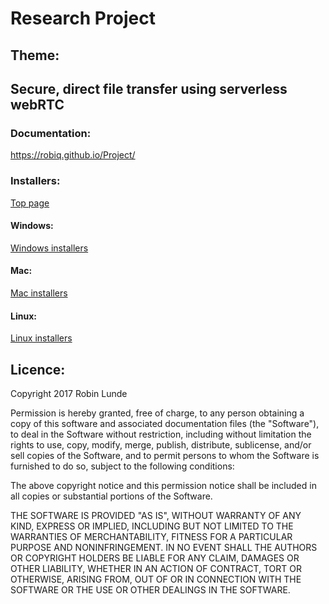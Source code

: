 # Research Project

## Theme:
## Secure, direct file transfer using serverless webRTC


### Documentation:
https://robiq.github.io/Project/

### Installers:
[Top page](https://github.com/Robiq/SendIt_release)
#### Windows: 
[Windows installers](https://github.com/Robiq/SendIt_release/tree/mast)
#### Mac:
[Mac installers](https://github.com/Robiq/SendIt_release/tree/master/Mac)
#### Linux:
[Linux installers](https://github.com/Robiq/SendIt_release/tree/master/Linux)

## Licence:
Copyright 2017 Robin Lunde

Permission is hereby granted, free of charge, to any person obtaining a copy of this software and associated documentation files (the "Software"), to deal in the Software without restriction, including without limitation the rights to use, copy, modify, merge, publish, distribute, sublicense, and/or sell copies of the Software, and to permit persons to whom the Software is furnished to do so, subject to the following conditions:

The above copyright notice and this permission notice shall be included in all copies or substantial portions of the Software.

THE SOFTWARE IS PROVIDED "AS IS", WITHOUT WARRANTY OF ANY KIND, EXPRESS OR IMPLIED, INCLUDING BUT NOT LIMITED TO THE WARRANTIES OF MERCHANTABILITY, FITNESS FOR A PARTICULAR PURPOSE AND NONINFRINGEMENT. IN NO EVENT SHALL THE AUTHORS OR COPYRIGHT HOLDERS BE LIABLE FOR ANY CLAIM, DAMAGES OR OTHER LIABILITY, WHETHER IN AN ACTION OF CONTRACT, TORT OR OTHERWISE, ARISING FROM, OUT OF OR IN CONNECTION WITH THE SOFTWARE OR THE USE OR OTHER DEALINGS IN THE SOFTWARE.
